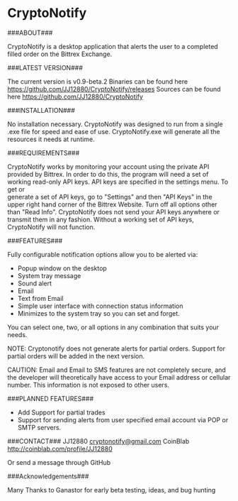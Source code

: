 CryptoNotify
============

###ABOUT###



CryptoNotify is a desktop application that alerts the user to a completed filled order on the Bittrex Exchange.

###LATEST VERSION###


The current version is v0.9-beta.2
Binaries can be found here https://github.com/JJ12880/CryptoNotify/releases
Sources can be found here  https://github.com/JJ12880/CryptoNotify



###INSTALLATION###


No installation necessary. CryptoNotify was designed to run from a single .exe file for speed and ease of use. 
CryptoNotify.exe will generate all the resources it needs at runtime. 




###REQUIREMENTS###


CryptoNotify works by monitoring your account using the private API provided by Bittrex. In order to do this, the 
program will need a set of working read-only API keys. API keys are specified in the settings menu. To get or  
generate a set of API keys, go to "Settings" and then "API Keys" in the upper right hand corner of the Bittrex Website. 
Turn off all options other than "Read Info". CryptoNotify does not send your API keys anywhere or transmit them
in any fashion. Without a working set of API keys, CryptoNotify will not function. 



###FEATURES###


Fully configurable notification options allow you to be alerted via:

+ Popup window on the desktop
+ System tray message
+ Sound alert
+ Email
+ Text from Email 
+ Simple user interface with connection status information
+ Minimizes to the system tray so you can set and forget. 

You can select one, two, or all options in any combination that suits your needs. 

NOTE: Cryptonotify does not generate alerts for partial orders. Support for partial orders will be added in the next version. 

CAUTION:  Email and Email to SMS features are not completely secure, and the developer will theoretically have access
to your Email address or cellular number. This information is not exposed to other users.


###PLANNED FEATURES###


+ Add Support for partial trades
+ Support for sending alerts from user specified email account via POP or SMTP servers. 


###CONTACT###
JJ12880
cryptonotify@gmail.com
CoinBlab http://coinblab.com/profile/JJ12880

Or send a message through GitHub


###Acknowledgements###

Many Thanks to Ganastor for early beta testing, ideas, and bug hunting
